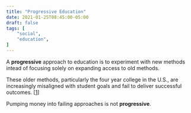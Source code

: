 ```yaml
---
title: "Progressive Education"
date: 2021-01-25T08:45:00-05:00
draft: false
tags: [
	"social",
	"education",
]
---
```


A **progressive** approach to education is to experiment with new methods intead of focusing solely on expanding access to old methods.

These older methods, particularly the four year college in the U.S., are increasingly misaligned with student goals and fail to deliver successful outcomes. [[1](https://johnforstmeier.com/notes/splitting-education-1-0/ "Splitting Education - Forstmeier")]

Pumping money into failing approaches is not **progressive**.
